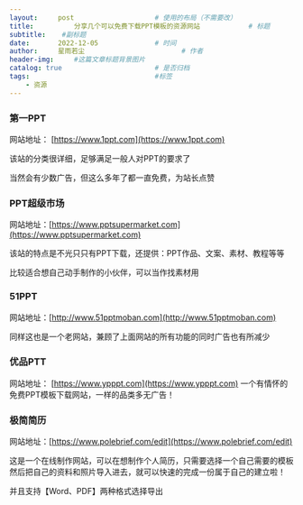 ```yaml
---
layout:     post   				    # 使用的布局（不需要改）
title:       	分享几个可以免费下载PPT模板的资源网站			# 标题 
subtitle:    #副标题
date:       2022-12-05 				# 时间
author:     星雨若尘 						# 作者
header-img:  	#这篇文章标题背景图片
catalog: true 						# 是否归档
tags:								#标签
    - 资源
---
```

### 第一PPT
网站地址： [https://www.1ppt.com](https://www.1ppt.com) 

该站的分类很详细，足够满足一般人对PPT的要求了

当然会有少数广告，但这么多年了都一直免费，为站长点赞


### PPT超级市场
网站地址：[https://www.pptsupermarket.com](https://www.pptsupermarket.com)

该站的特点是不光只只有PPT下载，还提供：PPT作品、文案、素材、教程等等

比较适合想自己动手制作的小伙伴，可以当作找素材用

### 51PPT
网站地址：[http://www.51pptmoban.com](http://www.51pptmoban.com)

同样这也是一个老网站，兼顾了上面网站的所有功能的同时广告也有所减少


### 优品PTT
网站地址： [https://www.ypppt.com](https://www.ypppt.com) 
一个有情怀的免费PPT模板下载网站，一样的品类多无广告！


### 极简简历

网站地址：[https://www.polebrief.com/edit](https://www.polebrief.com/edit)

这是一个在线制作网站，可以在想制作个人简历，只需要选择一个自己需要的模板然后把自己的资料和照片导入进去，就可以快速的完成一份属于自己的建立啦！

并且支持【Word、PDF】两种格式选择导出
